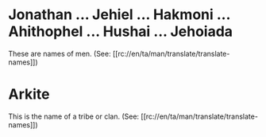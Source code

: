 # Jonathan ... Jehiel ... Hakmoni ... Ahithophel ... Hushai ... Jehoiada

These are names of men. (See: [[rc://en/ta/man/translate/translate-names]])

# Arkite

This is the name of a tribe or clan. (See: [[rc://en/ta/man/translate/translate-names]])

